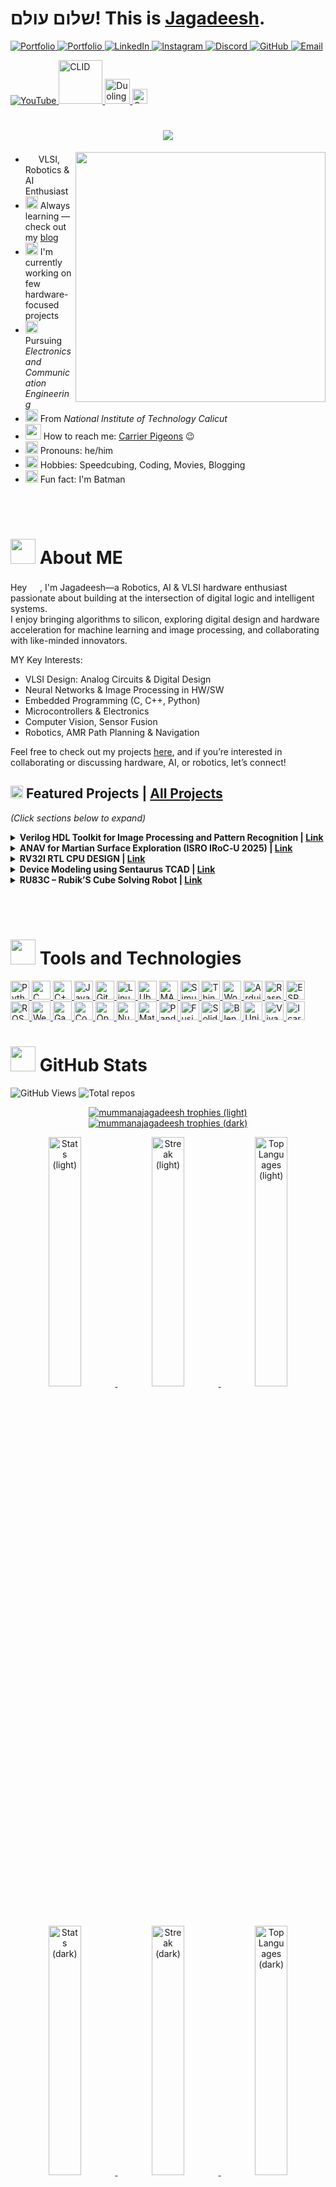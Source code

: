 # שלום עולם! This is [Jagadeesh](https://mummanajagadeesh.github.io/). <!-- updated: 2025-07-09 15:45:14 IST -->

<!--# こんにちは、世界！これは [Jagadeesh](https://mummanajagadeesh.github.io/) です。-->

<p align="left">
  <a href="https://mummanajagadeesh.github.io/" target="_blank">
      <img src="https://img.shields.io/badge/Portfolio-2E8B57?style=flat-square&logo=Google-chrome&logoColor=white" alt="Portfolio"/>
  </a>
  <a href="https://mummanajagadeesh.github.io/blog/all" target="_blank">
      <img src="https://img.shields.io/badge/BLOG-000000?style=flat-square&logo=Google-chrome&logoColor=white" alt="Portfolio"/>
  </a>
  <a href="https://www.linkedin.com/in/jagadeeesh-mummana" target="_blank">
    <img src="https://img.shields.io/badge/LinkedIn-blue?style=flat-square&logo=linkedin" alt="LinkedIn"/>
  </a>
  <a href="https://www.instagram.com/jagadeesh__97__" target="_blank">
    <img src="https://img.shields.io/badge/Instagram-E4405F?style=flat-square&logo=instagram&logoColor=white" alt="Instagram"/>
  </a>
  <a href="https://discord.com/users/864753029030215690" target="_blank">
    <img src="https://img.shields.io/badge/Discord-7289DA?style=flat-square&logo=discord&logoColor=white" alt="Discord"/>
  </a>
  <a href="https://github.com/Mummanajagadeesh" target="_blank">
    <img src="https://img.shields.io/badge/GitHub-black?style=flat-square&logo=github" alt="GitHub"/>
  </a>
  <a href="mailto:mummanajagadeesh97@gmail.com" target="_blank">
    <img src="https://img.shields.io/badge/Email-D14836?style=flat-square&logo=gmail&logoColor=white" alt="Email"/>
  </a>
<!--   <a href="https://www.facebook.com/MJagadeesh97/" target="_blank">
    <img src="https://img.shields.io/badge/Facebook-1877F2?style=flat-square&logo=facebook&logoColor=white" alt="Facebook"/>
  </a>
  <a href="https://x.com/M_JAGADEESH97" target="_blank">
    <img src="https://img.shields.io/badge/Twitter-000000?style=flat-square&logo=x&logoColor=white" alt="X"/>
  </a> -->
</p>

<p align="left">
  <a href="https://www.youtube.com/@M_J_9_7" target="_blank">
    <img src="https://img.shields.io/badge/YouTube-FF0000?style=flat-square&logo=youtube&logoColor=white" alt="YouTube"/>
  </a>
  <a href="https://events.cubelelo.com/profile/24CLMUM001">
    <img src="https://m.media-amazon.com/images/S/aplus-media/sc/80b77cfa-c498-46e8-844c-3768a698d63a.__CR0,0,600,180_PT0_SX600_V1___.png" alt="CLID" width="70"/>
  </a>
  <a href="https://www.duolingo.com/profile/jagadeesh97">
    <img src="https://media.tenor.com/z168S__FUKcAAAAi/duolingo.gif" alt="Duolingo" width="40"/>
  </a>
  <a href="https://games.app.goo.gl/p1bNrgGSnMbK4hte9">
    <img src="https://www.svgrepo.com/show/303545/google-play-games-logo.svg" alt="Google Play" width="24"/>
  </a>
</p>



<!--<h1 align="center">
    <img src="https://readme-typing-svg.herokuapp.com/?font=Monaco&size=35&color=FF0000&center=true&vCenter=true&width=1000&height=120&duration=4000&lines=$+git+pull+life+--verbose;Fetching+latest+life+updates...;error:+merge+conflict+in+/mental/health;error:+insufficient+memory+to+process+workload;warning:+uncommitted+stress+found;Aborting...;Output:+%22404'd%22&repeat=false" />
</h1>-->


<h1 align="center">
    <img src="https://readme-typing-svg.herokuapp.com/?font=Monaco&size=35&color=FF0000&center=true&vCenter=true&width=500&height=70&duration=4000&lines=Hi_👋!;+I'm_Jagadeesh_ツ;" />
</h1>



<!-- <table>
  <tr>
    <td>
      <img src="https://i.pinimg.com/originals/3d/17/f4/3d17f46d3ea30dc0b94a9ff4a4d1a380.gif" width="400px">
    </td>
    <td>
      - <img src="https://images.emojiterra.com/google/noto-emoji/animated-emoji/1f916.gif" width="17px"> Robotics, AI & VLSI Enthusiast<br>
      - <img src="https://i.gifer.com/origin/4c/4c8423ace30594a2f80c07639d6885fd_w200.webp" width="20px"> I'm constantly learning<br>
      - <img src="https://mir-s3-cdn-cf.behance.net/project_modules/disp/91e44488262645.5ddbaf2895ce1.gif" width="20px"> I'm currently working on few robotics related projects<br>
      - <img src="https://media.tenor.com/tkpOfRTT21UAAAAi/flexed-biceps-joypixels.gif" width="20px"> Pursuing <em>Electronics and Communication Engineering</em><br>
      - <img src="https://media4.giphy.com/media/v1.Y2lkPTc5MGI3NjExdXhoNWhlMzdiczdvYzVndjVxdjF5bTgwdHlvaGJ1bWkzMTJwZGkxcSZlcD12MV9pbnRlcm5hbF9naWZfYnlfaWQmY3Q9cw/VGQh2JdmphZHUBT0Bi/giphy.webp" width="20px"> From <em>National Institute of Technology Calicut</em><br>
      - <img src="https://cdn.pixabay.com/animation/2023/10/03/13/08/13-08-01-15_512.gif" width="25px"> How to reach me: <a href="https://mummanajagadeesh.github.io/contact">Carrier Pigeons</a> 😉<br>
      - <img src="https://media.tenor.com/kDZWJ62n1mEAAAAj/emoji-emojis.gif" width="20px"> Pronouns: he/him<br>
      - <img src="https://cdn.pixabay.com/animation/2023/03/21/10/41/10-41-09-561_512.gif" width="20px"> 
        <!--Hobbies:
        <img src="https://i.pinimg.com/originals/e4/4a/5f/e44a5fb5dbaa4e48a5a09f42b63ad02e.gif" width="20px">,
        <img src="https://media1.giphy.com/media/v1.Y2lkPTc5MGI3NjExanFhMXVoN3VoMmt0Y3F3Ymdsc2kyOWdqM3Ixa3NrMzhoZ295dXByOSZlcD12MV9pbnRlcm5hbF9naWZfYnlfaWQmY3Q9cw/2Ygy0khwewLgMSYM0t/giphy.webp" width="15px">,
        <img src="https://media.tenor.com/U_xJRkSD54AAAAAi/abiera-origami.gif" width="15px"><br>-->


<!--<p align="center">
<table>
  <tr>
    <td>
      <img src="https://i.pinimg.com/originals/3d/17/f4/3d17f46d3ea30dc0b94a9ff4a4d1a380.gif" width="400px">
    </td>
    <td>
      <ul>
        <li><img src="https://images.emojiterra.com/google/noto-emoji/animated-emoji/1f916.gif" width="17px"> Robotics, AI & VLSI Enthusiast</li>
        <li><img src="https://i.gifer.com/origin/4c/4c8423ace30594a2f80c07639d6885fd_w200.webp" width="20px"> I'm constantly learning</li>
        <li><img src="https://mir-s3-cdn-cf.behance.net/project_modules/disp/91e44488262645.5ddbaf2895ce1.gif" width="20px"> I'm currently working on few robotics related projects</li>
        <li><img src="https://media.tenor.com/tkpOfRTT21UAAAAi/flexed-biceps-joypixels.gif" width="20px"> Pursuing <em>Electronics and Communication Engineering</em></li>
        <li><img src="https://media4.giphy.com/media/v1.Y2lkPTc5MGI3NjExdXhoNWhlMzdiczdvYzVndjVxdjF5bTgwdHlvaGJ1bWkzMTJwZGkxcSZlcD12MV9pbnRlcm5hbF9naWZfYnlfaWQmY3Q9cw/VGQh2JdmphZHUBT0Bi/giphy.webp" width="20px"> From <em>National Institute of Technology Calicut</em></li>
        <li><img src="https://cdn.pixabay.com/animation/2023/10/03/13/08/13-08-01-15_512.gif" width="25px"> How to reach me: <a href="https://mummanajagadeesh.github.io/contact">Carrier Pigeons</a> 😉</li>
        <li><img src="https://media.tenor.com/kDZWJ62n1mEAAAAj/emoji-emojis.gif" width="20px"> Pronouns: he/him</li>
        <li><img src="https://cdn.pixabay.com/animation/2023/03/21/10/41/10-41-09-561_512.gif" width="20px"> Hobbies: Speedcubing, Coding, Movies, Blogging</li>
        <li><img src="https://media1.giphy.com/media/v1.Y2lkPTc5MGI3NjExeGo0bDB3azFlMTF0ZTI2ZGMyMXNja3ZnaG9pZ2Z1MXc5ZWljM2xqbiZlcD12MV9pbnRlcm5hbF9naWZfYnlfaWQmY3Q9cw/3ohc19SFUdIJ0YQcLe/giphy.webp" width="20px"> Fun fact: I'm Batman</li>
      </ul>
    </td>
  </tr>
</table>
</p>-->

<p>
  <img src="https://i.pinimg.com/originals/3d/17/f4/3d17f46d3ea30dc0b94a9ff4a4d1a380.gif" width="400px" align="right">
</p>

<ul>
  <li><img src="https://images.emojiterra.com/google/noto-emoji/animated-emoji/1f916.gif" width="17px"> VLSI, Robotics & AI Enthusiast</li>
  <li><img src="https://i.gifer.com/origin/4c/4c8423ace30594a2f80c07639d6885fd_w200.webp" width="20px" alt="rocket icon"> Always learning — check out my <a href="https://mummanajagadeesh.github.io/blog/all">blog</a></li>
  <li><img src="https://mir-s3-cdn-cf.behance.net/project_modules/disp/91e44488262645.5ddbaf2895ce1.gif" width="20px"> I'm currently working on few hardware-focused projects</li>
  <li><img src="https://media.tenor.com/tkpOfRTT21UAAAAi/flexed-biceps-joypixels.gif" width="20px"> Pursuing <em>Electronics and Communication Engineering</em></li>
  <li><img src="https://media4.giphy.com/media/v1.Y2lkPTc5MGI3NjExdXhoNWhlMzdiczdvYzVndjVxdjF5bTgwdHlvaGJ1bWkzMTJwZGkxcSZlcD12MV9pbnRlcm5hbF9naWZfYnlfaWQmY3Q9cw/VGQh2JdmphZHUBT0Bi/giphy.webp" width="20px"> From <em>National Institute of Technology Calicut</em></li>
  <li><img src="https://cdn.pixabay.com/animation/2023/10/03/13/08/13-08-01-15_512.gif" width="25px"> How to reach me: <a href="https://mummanajagadeesh.github.io/contact">Carrier Pigeons</a> 😉</li>
  <li><img src="https://media.tenor.com/kDZWJ62n1mEAAAAj/emoji-emojis.gif" width="20px"> Pronouns: he/him</li>
  <li><img src="https://cdn.pixabay.com/animation/2023/03/21/10/41/10-41-09-561_512.gif" width="20px"> Hobbies: Speedcubing, Coding, Movies, Blogging</li>
  <li><img src="https://media1.giphy.com/media/v1.Y2lkPTc5MGI3NjExeGo0bDB3azFlMTF0ZTI2ZGMyMXNja3ZnaG9pZ2Z1MXc5ZWljM2xqbiZlcD12MV9pbnRlcm5hbF9naWZfYnlfaWQmY3Q9cw/3ohc19SFUdIJ0YQcLe/giphy.webp" width="20px"> Fun fact: I'm Batman</li>
</ul>

<!--$ git pull life --verbose
Fetching latest life updates...
error: merge conflict in /mental/health
error: insufficient memory to process workload
warning: uncommitted stress found
Aborting...
Output: "Fckdup"-->
<br><br>

# <img src="https://i.pinimg.com/originals/88/c0/8e/88c08e0221a17ea11b0e59341d2c0b7c.gif" width="40px"> About ME

Hey <img src="https://raw.githubusercontent.com/umenzi/umenzi/main/wave.gif" width="17px">, I'm Jagadeesh—a Robotics, AI & VLSI hardware enthusiast passionate about building at the intersection of digital logic and intelligent systems.  
I enjoy bringing algorithms to silicon, exploring digital design and hardware acceleration for machine learning and image processing, and collaborating with like-minded innovators.

MY Key Interests:
- VLSI Design: Analog Circuits & Digital Design
- Neural Networks & Image Processing in HW/SW
- Embedded Programming (C, C++, Python)
- Microcontrollers & Electronics
- Computer Vision, Sensor Fusion
- Robotics, AMR Path Planning & Navigation
  
Feel free to check out my projects [here](https://mummanajagadeesh.github.io/projects/), and if you’re interested in collaborating or discussing hardware, AI, or robotics, let’s connect!

## <img src="https://media2.giphy.com/media/v1.Y2lkPTc5MGI3NjExaDZyazBneGIxemh6OHBtdXVxb3JtcmhubzRxY2Jyc3hxNXhwZHhuaSZlcD12MV9pbnRlcm5hbF9naWZfYnlfaWQmY3Q9cw/qXp82ZL3eZbbTUrLyy/giphy.gif"  width="20px"> Featured Projects | [All Projects](https://mummanajagadeesh.github.io/projects/)

<em>(Click sections below to expand)</em>


<details>
<summary>
  <strong>
    Verilog HDL Toolkit for Image Processing and Pattern Recognition |
    <a href="https://mummanajagadeesh.github.io/projects/improve/subprojects" target="_blank">Link</a>
  </strong>
</summary>
  
<br>

**Duration:** Individual, Ongoing  
**Tools:** Verilog (Icarus Verilog, Xilinx Vivado) | Python (OpenCV, NumPy, Tkinter) | Scripting (TCL, Perl)

- **Designed `image processing algorithms` (e.g., edge detection, geometric & color transforms, noise reduction) in Verilog, utilizing `hardware optimized math` techniques to maximize computational efficiency. These algorithms were fine-tuned for `low-latency` preprocessing in embedded vision SoCs.**

- **Implemented a `64-bit 3-layer perceptron` (`MLP 784-256-128-62`) for Extended-MNIST Character Recognition (`62 classes, ∼124k samples`) using an FSM-controlled neural network in Verilog. This implementation achieved `>90% training accuracy` (`>75% simulation accuracy`) with `~1.5s inference latency` (in simulation). A full end-to-end preprocessing and inference workflow was developed.**

- **Automated model `inference` and `performance metric` evaluation via Tcl/Perl scripts (executing Python and Icarus Verilog commands). Additionally, a real-time Tkinter GUI was created for test user input.**

- **Currently working on real-life applications including `label detection`, `document scanning`, `stereo depth map generation`, and neural network inference for MNIST/EMNIST datasets.**

</details>

<details>  
<summary>  
  <strong>  
    ANAV for Martian Surface Exploration (ISRO IRoC‑U 2025) |  
    <a href="https://mummanajagadeesh.github.io/projects/isro-anav/" target="_blank">Link</a>  
  </strong>  
</summary>  

<br>  

**Duration:** Team-based (ISRO RIG), Ongoing
**Tools:** Jetson Nano | Pixhawk | RealSense D435i | ESP32 (ESP‑Now) | VINS‑Fusion | ROS2

* **Built a `<2kg autonomous quadrotor>` for `GNSS-denied environments`, capable of `real-time mapping`, `navigation`, and `safe-zone detection` with zero manual intervention; Jetson Nano was used for onboard compute and Pixhawk handled flight control.**

* **Calibrated ESCs and implemented `embedded power distribution` via BEC module to ensure stable regulation for compute/sensing; integrated barometer and external optical flow sensor with Pixhawk for redundancy in low-texture or drifting conditions.**

* **Fused stereo-IMU data from `Intel RealSense D435i` using `VINS-Fusion` on `ROS2`, achieving `<5cm drift` over \~5m; transmitted real-time telemetry using ESP32 modules (`ESP‑Now`); autonomously landed on `obstacle-free 1.5×1.5m` zones with `<15° slopes`.**

</details>

<details>
<summary>
  <strong>
    RV32I RTL CPU DESIGN |
    <a href="https://mummanajagadeesh.github.io/projects/rose" target="_blank">Link</a>
  </strong>
</summary>
  
<br>


**Duration:** Individual, Ongoing  
**Tools:** Verilog (Icarus Verilog) | TL-Verilog (Makerchip) 

- **Implemented a fully synthesizable RV32I RISC-V core** in TL-Verilog with a single-stage pipeline, supporting all base integer instructions and immediate formats (I, S, B, U, J).

- **Developed a test program summing integers 1 to 9**, verified correct ALU operations, branching, and control flow within 50 simulation cycles, with pass/fail status stored in registers `x30` and `x31`.

- **Designed a 32-register file with dual-read and single-write ports**, enforcing write-disable on register `x0`, and integrated instruction decode logic handling opcode, funct3, and funct7 fields.

- **Implemented comprehensive ALU supporting arithmetic, logic, shifts, and comparisons**, with immediate extraction and flexible program counter update logic including branch and jump target calculation.

- **Enabled simulation and debugging via Makerchip integration** using `m4+cpu_viz()`, with waveform visualization and automated test validation through register monitoring.

</details>

<details>
<summary>
  <strong>
    Device Modeling using Sentaurus TCAD | 
        <a href="https://github.com/Mummanajagadeesh/TCAD-PROJECTS/" target="_blank">Link</a>
  </strong>
</summary>
  
<br>

Designed and simulated semiconductor structures (N-resistor, PN diode, NMOS) using Sentaurus TCAD; explored effects of doping, geometry, and physical models through process setup, simulation scripting, and visual analysis of internal device behavior

</details>



<details>
<summary>
  <strong>
    RU83C – Rubik’S Cube Solving Robot |
    <a href="https://mummanajagadeesh.github.io/projects/rubec/" target="_blank">Link</a>
  </strong>
</summary>
  
<br>


A vision-powered, algorithm-driven robot that solves the Rubik’s Cube with precision using Kociemba’s two-phase algorithm for optimal move sequences

</details>

<br><br>

# <img src="https://cdn.pixabay.com/animation/2023/05/16/19/08/19-08-28-374_512.gif" width="40px"> Tools and Technologies

<p align="left">
  <a href="https://www.python.org" target="_blank">
    <img height="30" src="https://custom-icon-badges.demolab.com/badge/Python-red.svg?logo=PYTHON_MJ97" alt="Python"/>
  </a>
  <a href="https://www.cprogramming.com/" target="_blank">
    <img height="30" src="https://custom-icon-badges.demolab.com/badge/C-grey.svg?logo=C_MJ97" alt="C Programming"/>
  </a>
  <a href="https://www.w3schools.com/cpp/" target="_blank">
    <img height="30" src="https://custom-icon-badges.demolab.com/badge/C++-blueviolet.svg?logo=CPP_MJ97" alt="C++"/>
  </a>
  <a href="https://www.java.com" target="_blank">
    <img height="30" src="https://custom-icon-badges.demolab.com/badge/Java-white.svg?logo=JAVA_MJ97" alt="Java"/>
  </a>
  <a href="https://git-scm.com/" target="_blank">
    <img height="30" src="https://custom-icon-badges.demolab.com/badge/Git-black.svg?logo=GIT_MJ97" alt="Git"/>
  </a>
  <a href="https://www.linux.org/" target="_blank">
    <img height="30" src="https://custom-icon-badges.demolab.com/badge/Linux-black.svg?logo=TUX_MJ97" alt="Linux"/>
  </a>
  <a href="https://ubuntu.com/" target="_blank">
    <img height="30" src="https://custom-icon-badges.demolab.com/badge/Ubuntu-blue.svg?logo=UBUNTU_MJ97" alt="Ubuntu"/>
  </a>
  <a href="https://www.mathworks.com/products/matlab.html" target="_blank">
    <img height="30" src="https://custom-icon-badges.demolab.com/badge/MATLAB-yellow.svg?logo=MATLAB_MJ97" alt="MATLAB"/>
  </a>
  <a href="https://www.mathworks.com/products/simulink.html" target="_blank">
    <img height="30" src="https://custom-icon-badges.demolab.com/badge/Simulink-blue.svg?logo=SIMULINK_MJ97" alt="Simulink"/>
  </a>
  <a href="https://thingspeak.com/" target="_blank">
    <img height="30" src="https://custom-icon-badges.demolab.com/badge/ThingSpeak-blue.svg?logo=THINGSPEAK_MJ97" alt="ThingSpeak"/>
  </a>
  <a href="https://wokwi.com/" target="_blank">
    <img height="30" src="https://custom-icon-badges.demolab.com/badge/Wokwi-green.svg?logo=WOKWI_MJ97" alt="Wokwi"/>
  </a>
  <a href="https://www.arduino.cc/" target="_blank">
    <img height="30" src="https://custom-icon-badges.demolab.com/badge/Arduino-teal.svg?logo=ARDUINO_MJ97" alt="Arduino"/>
  </a>
  <a href="https://www.raspberrypi.org/" target="_blank">
    <img height="30" src="https://custom-icon-badges.demolab.com/badge/RaspberryPi-darkgreen.svg?logo=RASP_MJ97" alt="Raspberry Pi"/>
  </a>
  <a href="https://espressif.com/" target="_blank">
    <img height="30" src="https://custom-icon-badges.demolab.com/badge/ESP32-darkblue.svg?logo=ESP_MJ97" alt="ESP32"/>
  </a>
  <a href="https://www.ros.org/" target="_blank">
    <img height="30" src="https://custom-icon-badges.demolab.com/badge/ROS2-purple.svg?logo=ROS2_MJ97" alt="ROS2"/>
  </a>
  <a href="https://cyberbotics.com/" target="_blank">
    <img height="30" src="https://custom-icon-badges.demolab.com/badge/Webots-lightblue.svg?logo=WEBOTS_MJ97" alt="Webots"/>
  </a>
  <a href="http://gazebosim.org/" target="_blank">
    <img height="30" src="https://custom-icon-badges.demolab.com/badge/Gazebo-grey.svg?logo=GAZEBO_MJ97" alt="Gazebo"/>
  </a>
  <a href="https://www.coppeliarobotics.com/" target="_blank">
    <img height="30" src="https://custom-icon-badges.demolab.com/badge/CoppeliaSim-pink.svg?logo=VREP_MJ97" alt="CoppeliaSim"/>
  </a>
  <a href="https://opencv.org/" target="_blank">
    <img height="30" src="https://custom-icon-badges.demolab.com/badge/OpenCV-green.svg?logo=OPENCV_MJ97" alt="OpenCV"/>
  </a>
  <a href="https://numpy.org/" target="_blank">
    <img height="30" src="https://custom-icon-badges.demolab.com/badge/NumPy-blue.svg?logo=NUMPY_MJ97" alt="NumPy"/>
  </a>
  <a href="https://matplotlib.org/" target="_blank">
    <img height="30" src="https://custom-icon-badges.demolab.com/badge/Matplotlib-purple.svg?logo=MATPLOTLIB_MJ97" alt="Matplotlib"/>
  </a>
  <a href="https://pandas.pydata.org/" target="_blank">
    <img height="30" src="https://custom-icon-badges.demolab.com/badge/Pandas-white.svg?logo=PANDAS_MJ97" alt="Pandas"/>
  </a>
  <a href="https://www.autodesk.com/products/fusion-360/overview" target="_blank">
    <img height="30" src="https://custom-icon-badges.demolab.com/badge/Fusion360-blue.svg?logo=FUSION360_MJ97" alt="Fusion 360"/>
  </a>
  <a href="https://www.solidworks.com/" target="_blank">
    <img height="30" src="https://custom-icon-badges.demolab.com/badge/SolidWorks-white.svg?logo=SW_MJ97" alt="SolidWorks"/>
  </a>
  <a href="https://www.blender.org/" target="_blank">
    <img height="30" src="https://custom-icon-badges.demolab.com/badge/Blender-black.svg?logo=BLENDER_MJ97" alt="Blender"/>
  </a>
  <a href="https://unity.com/" target="_blank">
    <img height="30" src="https://custom-icon-badges.demolab.com/badge/Unity-white.svg?logo=UNITY_MJ97" alt="Unity"/>
  </a>
  <a href="https://www.amd.com/en/products/software/adaptive-socs-and-fpgas/vivado.html" target="_blank">
    <img height="30" src="https://custom-icon-badges.demolab.com/badge/Vivado-purple.svg?logo=VIVADO_MJ97" alt="Vivado"/>
  </a>
  <a href="https://bleyer.org/icarus/" target="_blank">
    <img height="30" src="https://custom-icon-badges.demolab.com/badge/Icarus-vermilion.svg?logo=ICARUS_MJ97" alt="Icarus Verilog"/>
  </a>
</p>




# <img src="https://ugokawaii.com/wp-content/uploads/2022/08/increase.gif" width="40px"> GitHub Stats</h1>

![GitHub Views](https://komarev.com/ghpvc/?username=Mummanajagadeesh)
![Total repos](https://github-readme-stats-mummanajagadeesh.vercel.app/api/total-repos)


<p align="center">
  <!-- Light mode trophy -->
  <a href="https://github.com/ryo-ma/github-profile-trophy#gh-light-mode-only">
    <img src="https://github-profile-trophy.vercel.app/?username=mummanajagadeesh&hide_border=true&column=5&row=2&theme=flat&no-frame=true#gh-light-mode-only" alt="mummanajagadeesh trophies (light)" />
  </a>

  <!-- Dark mode trophy -->
  <a href="https://github.com/ryo-ma/github-profile-trophy#gh-dark-mode-only">
    <img src="https://github-profile-trophy.vercel.app/?username=mummanajagadeesh&hide_border=true&column=5&row=2&theme=radical&no-frame=true#gh-dark-mode-only" alt="mummanajagadeesh trophies (dark)" />
  </a>
</p>


<!--[![Activity graph](https://github-readme-activity-graph.vercel.app/graph?username=Mummanajagadeesh&theme=radical&count_private=true&include_all_commits=true)](https://github.com/Mummanajagadeesh/github-readme-activity-graph)-->
<!--![](http://github-profile-summary-cards.vercel.app/api/cards/profile-details?username=Mummanajagadeesh&theme=radical&count_private=true&include_all_commits=true)-->
<!--![](http://github-profile-summary-cards.vercel.app/api/cards/repos-per-language?username=Mummanajagadeesh&theme=radical&count_private=true&include_all_commits=true)
![](http://github-profile-summary-cards.vercel.app/api/cards/most-commit-language?username=Mummanajagadeesh&theme=radical&count_private=true&include_all_commits=true)-->

<!-- Light Mode -->
<a href="https://github.com/Mummanajagadeesh#gh-light-mode-only">
  <p align="center">
    <img src="https://github-profile-summary-cards.vercel.app/api/cards/stats?username=Mummanajagadeesh&theme=default&count_private=true&include_all_commits=true&Cache-Control=no-cache#gh-light-mode-only" alt="Stats (light)" width="32%">
    <img src="https://github-readme-streak-stats.herokuapp.com/?user=Mummanajagadeesh&theme=default&count_private=true&include_all_commits=true&hide_border=true&Cache-Control=no-cache#gh-light-mode-only" alt="Streak (light)" width="32%">
    <img src="https://github-readme-stats-mummanajagadeesh.vercel.app/api/top-langs/?username=Mummanajagadeesh&theme=default&show_icons=true&hide_border=true&layout=compact&count_private=true&exclude_repo=V-RU81K5CU83,Mummanajagadeesh.github.io,site,blog-,blog--,blogs,geeky-hugo,ORIGO2K25,hugo-theme-dream&hide=powershell&include_all_commits=true&cache_seconds=1#gh-light-mode-only" alt="Top Languages (light)" width="32%">
  </p>
</a>

<!-- Dark Mode -->
<a href="https://github.com/Mummanajagadeesh#gh-dark-mode-only">
  <p align="center">
    <img src="https://github-profile-summary-cards.vercel.app/api/cards/stats?username=Mummanajagadeesh&theme=radical&count_private=true&include_all_commits=true&Cache-Control=no-cache#gh-dark-mode-only" alt="Stats (dark)" width="32%">
    <img src="https://github-readme-streak-stats.herokuapp.com/?user=Mummanajagadeesh&theme=radical&count_private=true&include_all_commits=true&hide_border=true&Cache-Control=no-cache#gh-dark-mode-only" alt="Streak (dark)" width="32%">
    <img src="https://github-readme-stats-mummanajagadeesh.vercel.app/api/top-langs/?username=Mummanajagadeesh&theme=radical&show_icons=true&hide_border=true&layout=compact&count_private=true&exclude_repo=V-RU81K5CU83,Mummanajagadeesh.github.io,site,blog-,blog--,blogs,geeky-hugo,ORIGO2K25,hugo-theme-dream,I2C-protocol-verilog,TrafficLightController-verilog,NeVer&hide=powershell,gnuplot,c%23,html&include_all_commits=true&cache_seconds=1#gh-dark-mode-only" alt="Top Languages (dark)" width="32%">
  </p>
</a>


<!--![Quote](https://github-readme-quotes-bay.vercel.app/quote?theme=radical?quotesUrl=https://github.com/Mummanajagadeesh/Mummanajagadeesh/blob/414cabe06e68275172913e1e4468c60819de8972/assets/quotes.json)
![Quote](https://github-readme-quotes-bay.vercel.app/quote?theme=radical&quotesUrl=https://github.com/Mummanajagadeesh/Mummanajagadeesh/blob/414cabe06e68275172913e1e4468c60819de8972/assets/quotes.json)-->

### <img src="https://i.pinimg.com/originals/7d/44/8f/7d448f92a799d52054a8c261fb903a98.gif" width="30px"> RndmQuoteGen()

<!-- Light Mode Quote -->
<p align="center">
  <a href="https://github.com/Mummanajagadeesh#gh-light-mode-only">
    <img src="https://github-readme-quotes-bay.vercel.app/quote?quoteCategory=motivational&theme=light#gh-light-mode-only" alt="Motivational Quote (light)" />
  </a>
</p>

<!-- Dark Mode Quote -->
<p align="center">
  <a href="https://github.com/Mummanajagadeesh#gh-dark-mode-only">
    <img src="https://github-readme-quotes-bay.vercel.app/quote?quoteCategory=motivational&theme=radical#gh-dark-mode-only" alt="Motivational Quote (dark)" />
  </a>
</p>


<!--Feel free to reach out if you have any questions or if you'd like to collaborate on a project. I'm always open to learning and trying out new things!

# ありがとう
Thanks for stopping by! :)-->

<!--![snake gif](https://github.com/Mummanajagadeesh/Mummanajagadeesh/blob/output/github-contribution-grid-snake.gif)
Run workflows in actions and refresh-->
<!-- GIFS: gif1.gif, gif2.gif, gif3.gif -->

<!--
```bash
rpicam-vid -t 0 -n --codec libav --libav-format mpegts -o - | cvlc stream:///dev/stdin --sout '#rtp{sdp=rtsp://:8554/stream1}'
```

```bash
rtsp://172.16.33.104:8554/stream1
```

```bash
rpicam-vid -t 0 -n --codec libav --framerate 30 --bitrate 2000000 --inline --profile baseline --level 4.2 --libav-format mpegts -o - | cvlc --network-caching=100 --rtsp-tcp=0 stream:///dev/stdin --sout '#rtp{sdp=rtsp://:8554/stream1}'
```
-->
